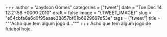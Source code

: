 
+++
author = "Jaydson Gomes"
categories = ["tweet"]
date = "Tue Dec 14 12:21:58 +0000 2010"
draft = false
image = "{TWEET_IMAGE}"
slug = "e54cbfa6a6d9f95aaae38857bf61b6629697d53e"
tags = ["tweet"]
title = """Acho que tem algum jogo d..."""
+++
Acho que tem algum jogo de futebol hoje.
